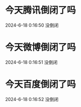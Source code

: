 # 今天腾讯倒闭了吗

2024-6-18 0:16:50 没倒闭

# 今天微博倒闭了吗

2024-6-18 0:16:51 没倒闭

# 今天百度倒闭了吗

2024-6-18 0:16:52 没倒闭

